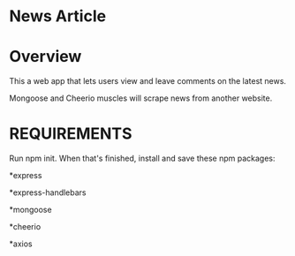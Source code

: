 # News Article


# Overview

This a web app that lets users view and leave comments on the latest news.  

Mongoose and Cheerio muscles will scrape news from another website.

# REQUIREMENTS

Run npm init. When that's finished, install and save these npm packages:

*express

*express-handlebars

*mongoose

*cheerio

*axios
